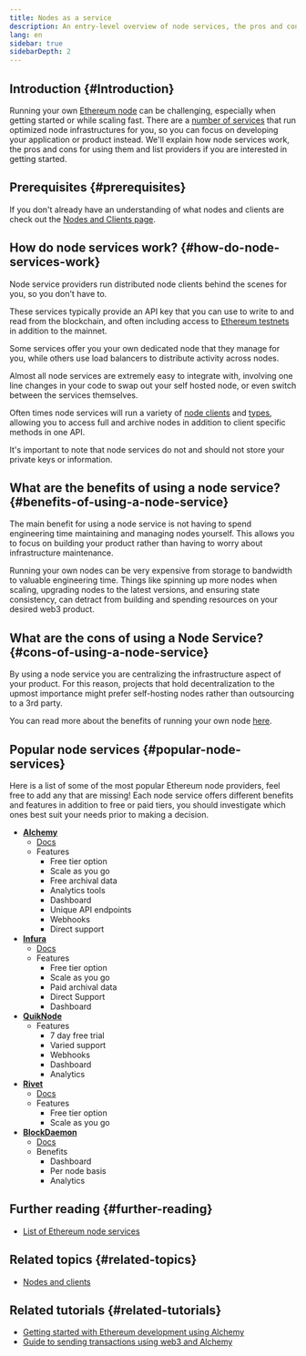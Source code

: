 ```yaml
---
title: Nodes as a service
description: An entry-level overview of node services, the pros and cons, and popular providers.
lang: en
sidebar: true
sidebarDepth: 2
---
```


## Introduction {#Introduction}

Running your own [Ethereum node](/developers/docs/nodes-and-clients/#what-are-nodes-and-clients) can be challenging, especially when getting started or while scaling fast. There are a [number of services](#popular-node-services) that run optimized node infrastructures for you, so you can focus on developing your application or product instead. We'll explain how node services work, the pros and cons for using them and list providers if you are interested in getting started. 

## Prerequisites {#prerequisites}
If you don't already have an understanding of what nodes and clients are check out the [Nodes and Clients page](/developers/docs/nodes-and-clients/).

## How do node services work? {#how-do-node-services-work}

Node service providers run distributed node clients behind the scenes for you, so you don't have to.

These services typically provide an API key that you can use to write to and read from the blockchain, and often including access to [Ethereum testnets](/developers/docs/networks) in addition to the mainnet.

Some services offer you your own dedicated node that they manage for you, while others use load balancers to distribute activity across nodes.

Almost all node services are extremely easy to integrate with, involving one line changes in your code to swap out your self hosted node, or even switch between the services themselves.

Often times node services will run a variety of [node clients](/developers/docs/nodes-and-clients/#clients) and [types](/developers/docs/nodes-and-clients/#node-types), allowing you to access full and archive nodes in addition to client specific methods in one API.

It's important to note that node services do not and should not store your private keys or information.

## What are the benefits of using a node service? {#benefits-of-using-a-node-service}

The main benefit for using a node service is not having to spend engineering time maintaining and managing nodes yourself. This allows you to focus on building your product rather than having to worry about infrastructure maintenance.

Running your own nodes can be very expensive from storage to bandwidth to valuable engineering time. Things like spinning up more nodes when scaling, upgrading nodes to the latest versions, and ensuring state consistency, can detract from building and spending resources on your desired web3 product.

## What are the cons of using a Node Service? {#cons-of-using-a-node-service}

By using a node service you are centralizing the infrastructure aspect of your product. For this reason, projects that hold decentralization to the upmost importance might prefer self-hosting nodes rather than outsourcing to a 3rd party.

You can read more about the benefits of running your own node [here](/developers/docs/nodes-and-clients/#benefits-to-you).

## Popular node services {#popular-node-services}

Here is a list of some of the most popular Ethereum node providers, feel free to add any that are missing! Each node service offers different benefits and features in addition to free or paid tiers, you should investigate which ones best suit your needs prior to making a decision.

- [**Alchemy**](https://alchemyapi.io/)
    - [Docs](https://docs.alchemyapi.io/)
    - Features
        - Free tier option 
        - Scale as you go
        - Free archival data
        - Analytics tools
        - Dashboard
        - Unique API endpoints
        - Webhooks
        - Direct support 
- [**Infura**](https://infura.io/)
    - [Docs](https://infura.io/docs)
    - Features 
        - Free tier option 
        - Scale as you go
        - Paid archival data
        - Direct Support 
        - Dashboard 
- [**QuikNode**](https://www.quiknode.io/)
    - Features
        - 7 day free trial 
        - Varied support 
        - Webhooks
        - Dashboard 
        - Analytics 
- [**Rivet**](https://rivet.cloud/)  
    - [Docs](https://rivet.readthedocs.io/en/latest/)
    - Features
        - Free tier option 
        - Scale as you go 
- [**BlockDaemon**](https://blockdaemon.com/)
    - [Docs](https://ubiquity.docs.blockdaemon.com/)
    - Benefits
        - Dashboard 
        - Per node basis
        - Analytics 

## Further reading {#further-reading}

- [List of Ethereum node services](https://ethereumnodes.com/)

## Related topics {#related-topics}

- [Nodes and clients](/developers/docs/nodes-and-clients/#what-are-nodes-and-clients) 

## Related tutorials {#related-tutorials}

- [Getting started with Ethereum development using Alchemy](/developers/tutorials/sending-transactions-using-web3-and-alchemy/)
- [Guide to sending transactions using web3 and Alchemy](/developers/tutorials/getting-started-with-ethereum-development-using-alchemy/)
